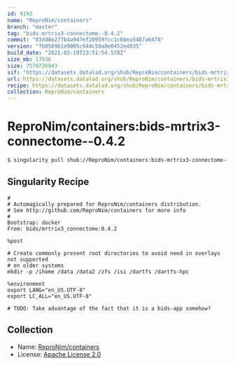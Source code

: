 ```yaml
---
id: 9192
name: "ReproNim/containers"
branch: "master"
tag: "bids-mrtrix3-connectome--0.4.2"
commit: "03dd8e277b4a947ef20959fcc1c6bea5467a6470"
version: "fb8569b1e9005c944c50a8e0452e4835"
build_date: "2021-03-19T23:51:54.578Z"
size_mb: 17936
size: 7570726943
sif: "https://datasets.datalad.org/shub/ReproNim/containers/bids-mrtrix3-connectome--0.4.2/2021-03-19-03dd8e27-fb8569b1/fb8569b1e9005c944c50a8e0452e4835.simg"
url: https://datasets.datalad.org/shub/ReproNim/containers/bids-mrtrix3-connectome--0.4.2/2021-03-19-03dd8e27-fb8569b1/
recipe: https://datasets.datalad.org/shub/ReproNim/containers/bids-mrtrix3-connectome--0.4.2/2021-03-19-03dd8e27-fb8569b1/Singularity
collection: ReproNim/containers
---
```


# ReproNim/containers:bids-mrtrix3-connectome--0.4.2

```bash
$ singularity pull shub://ReproNim/containers:bids-mrtrix3-connectome--0.4.2
```

## Singularity Recipe

```singularity
#
# Automagically prepared for ReproNim/containers distribution.
# See http://github.com/ReproNim/containers for more info
#
Bootstrap: docker
From: bids/mrtrix3_connectome:0.4.2

%post

# Create commonly present root directories to avoid need in overlays not supported
# on older systems
mkdir -p /ihome /data /data2 /zfs /isi /dartfs /dartfs-hpc

%environment
export LANG="en_US.UTF-8"
export LC_ALL="en_US.UTF-8"

# TODO: Take advantage of the fact that it is a bids-app somehow?
```

## Collection

 - Name: [ReproNim/containers](https://github.com/ReproNim/containers)
 - License: [Apache License 2.0](https://api.github.com/licenses/apache-2.0)

